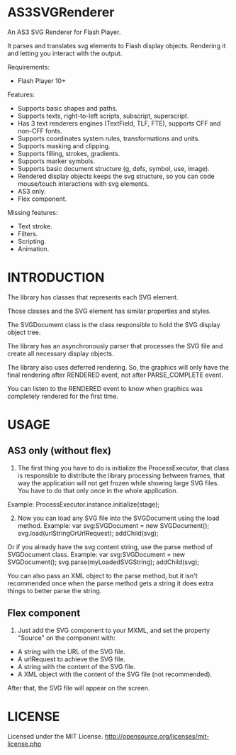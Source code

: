 AS3SVGRenderer
==============

An AS3 SVG Renderer for Flash Player.

It parses and translates svg elements to Flash display objects. Rendering it and letting you interact with the output.

Requirements:
* Flash Player 10+

Features:
* Supports basic shapes and paths.
* Supports texts, right-to-left scripts, subscript, superscript.
* Has 3 text renderers engines (TextField, TLF, FTE), supports CFF and non-CFF fonts.
* Supports coordinates system rules, transformations and units.
* Supports masking and clipping.
* Supports filling, strokes, gradients.
* Supports marker symbols.
* Supports basic document structure (g, defs, symbol, use, image).
* Rendered display objects keeps the svg structure, so you can code mouse/touch interactions with svg elements.
* AS3 only.
* Flex component.

Missing features:
* Text stroke.
* Filters.
* Scripting.
* Animation.

INTRODUCTION
==============

The library has classes that represents each SVG element.

Those classes and the SVG element has similar properties and styles.

The SVGDocument class is the class responsible to hold the SVG display object tree.

The library has an asynchronously parser that processes the SVG file and create all necessary display objects.

The library also uses deferred rendering. So, the graphics will only have the final rendering after RENDERED event, not after PARSE_COMPLETE event.

You can listen to the RENDERED event to know when graphics was completely rendered for the first time.

USAGE
==============

AS3 only (without flex)
----------

1) The first thing you have to do is initialize the ProcessExecutor, that class is responsible to distribute the library processing between frames, that way the application will not get frozen while showing large SVG files. You have to do that only once in the whole application.

Example:
  ProcessExecutor.instance.initialize(stage);

2) Now you can load any SVG file into the SVGDocument using the load method.
Example:
  var svg:SVGDocument = new SVGDocument();
  svg.load(urlStringOrUrlRequest);
  addChild(svg);

Or if you already have the svg content string, use the parse method of SVGDocument class.
Example:
  var svg:SVGDocument = new SVGDocument();
  svg.parse(myLoadedSVGString);
  addChild(svg);

You can also pass an XML object to the parse method, but it isn't recommended once when the parse method gets a string it does extra things to better parse the string.

Flex component
----------

1) Just add the SVG component to your MXML, and set the property "Source" on the component with:
  * A string with the URL of the SVG file.
  * A urlRequest to achieve the SVG file.
  * A string with the content of the SVG file.
  * A XML object with the content of the SVG file (not recommended).

After that, the SVG file will appear on the screen.

LICENSE
==============
Licensed under the MIT License.
http://opensource.org/licenses/mit-license.php
